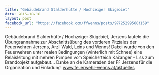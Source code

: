 ```yaml
---
title: "Gebäudebrand Stalderhütte / Hochzeiger Skigebiet"
date: 2015-10-16
layout: post
facebook_url: "https://facebook.com/ffwenns/posts/977252995683159"
---
```


Gebäudebrand Stalderhütte / Hochzeiger Skigebiet, Jerzens lautete die Übungsannahme zur Abschnittsübung des vorderen Pitztales der Feuerwehren Jerzens, Arzl, Wald, Leins und Wenns!
Dabei wurde von den Feuerwehren unter realen Bedingungen (winterlich mit Schnee) eine Relaisleitung mit mehren Pumpen vom Speicherteich Kaitanger - Liss zum Brandobjekt aufgebaut...
Danke an die Kameraden der FF Jerzens für die Organisation und Einladung! www.feuerwehr-wenns.at/aktuelles
